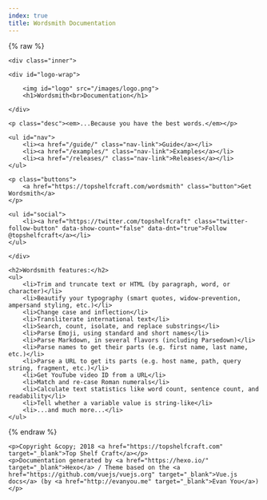 ```yaml
---
index: true
title: Wordsmith Documentation
---
```


{% raw %}

<div id="hero">

	<div class="inner">

	<div id="logo-wrap">

		<img id="logo" src="/images/logo.png">
		<h1>Wordsmith<br>Documentation</h1>

	</div>

	<p class="desc"><em>...Because you have the best words.</em></p>

	<ul id="nav">
		<li><a href="/guide/" class="nav-link">Guide</a></li>
		<li><a href="/examples/" class="nav-link">Examples</a></li>
		<li><a href="/releases/" class="nav-link">Releases</a></li>
	</ul>

	<p class="buttons">
		<a href="https://topshelfcraft.com/wordsmith" class="button">Get Wordsmith</a>
	</p>

	<ul id="social">
		<li><a href="https://twitter.com/topshelfcraft" class="twitter-follow-button" data-show-count="false" data-dnt="true">Follow @topshelfcraft</a></li>
	</ul>

	</div>

</div>

<div id="why">

	<h2>Wordsmith features:</h2>
	<ul>
		<li>Trim and truncate text or HTML (by paragraph, word, or character)</li>
        <li>Beautify your typography (smart quotes, widow-prevention, ampersand styling, etc.)</li>
        <li>Change case and inflection</li>
        <li>Transliterate international text</li>
        <li>Search, count, isolate, and replace substrings</li>
        <li>Parse Emoji, using standard and short names</li>
        <li>Parse Markdown, in several flavors (including Parsedown)</li>
        <li>Parse names to get their parts (e.g. first name, last name, etc.)</li>
        <li>Parse a URL to get its parts (e.g. host name, path, query string, fragment, etc.)</li>
        <li>Get YouTube video ID from a URL</li>
        <li>Match and re-case Roman numerals</li>
        <li>Calculate text statistics like word count, sentence count, and readability</li>
        <li>Tell whether a variable value is string-like</li>
        <li>...and much more...</li>
	</ul>

</div>

{% endraw %}

<div id="footer">

	<p>Copyright &copy; 2018 <a href="https://topshelfcraft.com" target="_blank">Top Shelf Craft</a></p>
	<p>Documentation generated by <a href="https://hexo.io/" target="_blank">Hexo</a> / Theme based on the <a href="https://github.com/vuejs/vuejs.org" target="_blank">Vue.js docs</a> (by <a href="http://evanyou.me" target="_blank">Evan You</a>)</p>

</div>

<!-- Twitter follow button script -->
<script>!function(d,s,id){var js,fjs=d.getElementsByTagName(s)[0],p=/^http:/.test(d.location)?'http':'https';if(!d.getElementById(id)){js=d.createElement(s);js.id=id;js.src=p+'://platform.twitter.com/widgets.js';fjs.parentNode.insertBefore(js,fjs);}}(document, 'script', 'twitter-wjs');</script>


